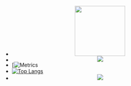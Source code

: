 - <div align="center"> <img height="137px" src="https://github-readme-stats.vercel.app/api?username=hliu5049&hide_title=true&hide_border=true&show_icons=trueline_height=21&text_color=000&icon_color=000&bg_color=0,ea6161,ffc64d,fffc4d,52fa5a&theme=graywhite" /> </div>
- <div align="center"> <img src="https://github-readme-stats.vercel.app/api/top-langs/?username=hliu5049&hide_title=true&hide_border=true&layout=compact&langs_count=6&text_color=000&icon_color=fff&bg_color=0,52fa5a,4dfcff,c64dff&theme=graywhite" /> </div>
- [![Metrics](https://metrics.lecoq.io/hliu5049?template=classic&base=header%2C%20activity%2C%20community%2C%20repositories%2C%20metadata&base.indepth=false&base.hireable=false&base.skip=false&config.timezone=Asia%2FShanghai)
- [![Top Langs](https://github-readme-stats.vercel.app/api/top-langs/?username=hliu5049)](https://github.com/anuraghazra/github-readme-stats)
- <div align="center"> <img src="https://activity-graph.herokuapp.com/graph?username=sun0225SUN&theme=xcode" /> </div>
<!---
hliu5049/hliu5049 is a ✨ special ✨ repository because its `README.md` (this file) appears on your GitHub profile.
You can click the Preview link to take a look at your changes.
--->
